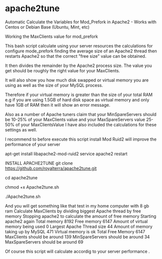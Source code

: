 # apache2tune
Automatic Calculate the Variables for Mod_Prefork in Apache2 - Works with Centos or Debian Base (Ubuntu, Mint, etc)


Working the MaxClients value for mod_prefork

This bash script calculate using your server resources the calculations for configure mode_prefork finding  the average size of an Apache2 thread then restarts Apache2 so that the correct "free size" value can be obtained. 

It then divides the remainder by the Apache2 process size. The value you get should be roughly the right value for your MaxClients. 

It will also show you how much disk swapped or virtual memory you are using as well as the size of your MySQL process.

Therefore if your virtual memory is greater than the size of your total RAM e.g if you are using 1.5GB of hard disk space as virtual memory and only have 1GB of RAM then it will show an error message.

Also as a number of Apache tuners claim that your MinSpareServers should be 10-25% of your MaxClients value and your MaxSpareServers value 25-50% of your MaxClientsValue I have also included the calculations for these settings as well. 

I recommend to before execute this script install Mod Ruid2 will improve the performance of your server
 
apt-get install libapache2-mod-ruid2
service apache2 restart

INSTALL APACHE2TUNE
git clone https://github.com/royalterra/apache2tune.git

cd apache2tune

chmod +x Apache2tune.sh

./Apache2tune.sh

And you will get something like that test in my home computer with 8 gb ram 
Calculate MaxClients by dividing biggest Apache thread by free memory
Stopping apache2 to calculate the amount of free memory
Starting apache2 again
Total memory 8192
Free memory 6147
Amount of virtual memory being used 0
Largest Apache Thread size 44
Amount of memory taking up by MySQL 471
Virtual memory is ok
Total Free Memory 6147
MaxClients should be around 139
MinSpareServers should be around 34
MaxSpareServers should be around 69

Of course this script will calculate accordig to your server performance . 



